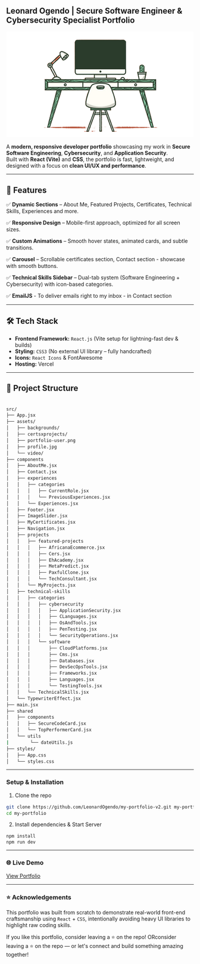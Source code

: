 

##  Leonard Ogendo | Secure Software Engineer & Cybersecurity Specialist Portfolio  

![Portfolio Preview](./src/assets/portfolio-user.png)  

A **modern, responsive developer portfolio** showcasing my work in **Secure Software Engineering**, **Cybersecurity**, and **Application Security**.  
Built with **React (Vite)** and **CSS**, the portfolio is fast, lightweight, and designed with a focus on **clean UI/UX and performance**.

---

## 🌟 Features  
✅ **Dynamic Sections** – About Me, Featured Projects, Certificates, Technical Skills, Experiences and more. 

✅ **Responsive Design** – Mobile-first approach, optimized for all screen sizes.  
 
✅ **Custom Animations** – Smooth hover states, animated cards, and subtle transitions. 

✅ **Carousel** – Scrollable certificates section, Contact section -  showcase with smooth buttons.

✅ **Technical Skills Sidebar** – Dual-tab system (Software Engineering + Cybersecurity) with icon-based categories.

✅ **EmailJS** - To deliver emails right to my inbox - in Contact section

---

## 🛠️ Tech Stack  

- **Frontend Framework:** `React.js` (Vite setup for lightning-fast dev & builds)  
- **Styling:** `CSS3` (No external UI library – fully handcrafted)  
- **Icons:** `React Icons` & FontAwesome 
- **Hosting:** Vercel 

---

## 📂 Project Structure  

```bash

src/
├── App.jsx
├── assets/
│   ├── backgrounds/
│   ├── certsxprojects/
│   ├── portfolio-user.png
│   ├── profile.jpg
│   └── video/
├── components
│   ├── AboutMe.jsx
│   ├── Contact.jsx
│   ├── experiences
│   │   ├── categories
│   │   │   ├── CurrentRole.jsx
│   │   │   └── PreviousExperiences.jsx
│   │   └── Experiences.jsx
│   ├── Footer.jsx
│   ├── ImageSlider.jsx
│   ├── MyCertificates.jsx
│   ├── Navigation.jsx
│   ├── projects
│   │   ├── featured-projects
│   │   │   ├── AfricanaEcommerce.jsx
│   │   │   ├── Cers.jsx
│   │   │   ├── EhAcademy.jsx
│   │   │   ├── MetaPredict.jsx
│   │   │   ├── PaxfulClone.jsx
│   │   │   └── TechConsultant.jsx
│   │   └── MyProjects.jsx
│   ├── technical-skills
│   │   ├── categories
│   │   │   ├── cybersecurity
│   │   │   │   ├── ApplicationSecurity.jsx
│   │   │   │   ├── CLanguages.jsx
│   │   │   │   ├── OsAndTools.jsx
│   │   │   │   ├── PenTesting.jsx
│   │   │   │   └── SecurityOperations.jsx
│   │   │   └── software
│   │   │       ├── CloudPlatforms.jsx
│   │   │       ├── Cms.jsx
│   │   │       ├── Databases.jsx
│   │   │       ├── DevSecOpsTools.jsx
│   │   │       ├── Frameworks.jsx
│   │   │       ├── Languages.jsx
│   │   │       └── TestingTools.jsx
│   │   └── TechnicalSkills.jsx
│   └── TypewriterEffect.jsx
├── main.jsx
├── shared
│   ├── components
│   │   ├── SecureCodeCard.jsx
│   │   └── TopPerformerCard.jsx
│   └── utils
|        └── dateUtils.js
├── styles/
│   ├── App.css
│   └── styles.css
```

---

### Setup & Installation

1. Clone the repo

```bash
git clone https://github.com/LeonardOgendo/my-portfolio-v2.git my-portfolio
cd my-portfolio
```

2. Install dependencies & Start Server

```
npm install
npm run dev
```

---


### 🌐 Live Demo

[View Portfolio](https://leonard-ogendo-portfolio.vercel.app/)

---

### ⭐ Acknowledgements
This portfolio was built from scratch to demonstrate real-world front-end craftsmanship using `React` + `CSS`, intentionally avoiding heavy UI libraries to highlight raw coding skills.  

If you like this portfolio, consider leaving a ⭐ on the repo! ORconsider leaving a ⭐ on the repo — or let's connect and build something amazing together!